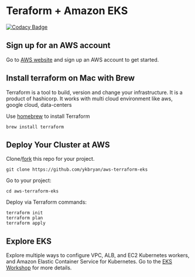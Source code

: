 # Teraform + Amazon EKS

[![Codacy Badge](https://api.codacy.com/project/badge/Grade/a428eedc121e42d185ba12ec0dc7231a)](https://app.codacy.com/app/bryanchua/aws-terraform-eks?utm_source=github.com&utm_medium=referral&utm_content=ykbryan/aws-terraform-eks&utm_campaign=Badge_Grade_Dashboard)

## Sign up for an AWS account

Go to [AWS website](https://aws.amazon.com/) and sign up an AWS account to get started. 

## Install terraform on Mac with Brew

Terraform is a tool to build, version and change your infrastructure. It is a product of hashicorp. It works with multi cloud environment like aws, google cloud, data-centers

Use [homebrew](https://brew.sh/) to install Terraform 

```
brew install terraform
```

## Deploy Your Cluster at AWS

Clone/[fork](https://github.com/ykbryan/aws-terraform-eks/fork) this repo for your project.

```
git clone https://github.com/ykbryan/aws-terraform-eks
```

Go to your project:

```
cd aws-terraform-eks
```

Deploy via Terraform commands:

```
terraform init
terraform plan
terraform apply
```

## Explore EKS

Explore multiple ways to configure VPC, ALB, and EC2 Kubernetes workers, and Amazon Elastic Container Service for Kubernetes. Go to the [EKS Workshop](https://eksworkshop.com/) for more details.